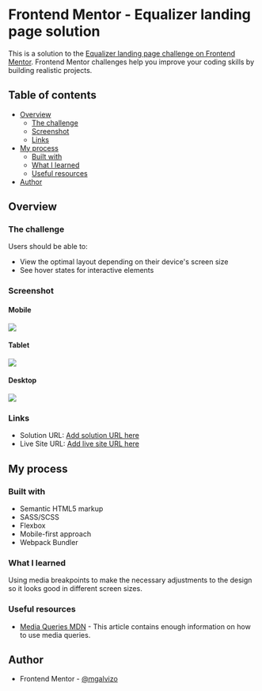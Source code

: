 # Frontend Mentor - Equalizer landing page solution

This is a solution to the [Equalizer landing page challenge on Frontend Mentor](https://www.frontendmentor.io/challenges/equalizer-landing-page-7VJ4gp3DE). Frontend Mentor challenges help you improve your coding skills by building realistic projects.

## Table of contents

-   [Overview](#overview)
    -   [The challenge](#the-challenge)
    -   [Screenshot](#screenshot)
    -   [Links](#links)
-   [My process](#my-process)
    -   [Built with](#built-with)
    -   [What I learned](#what-i-learned)
    -   [Useful resources](#useful-resources)
-   [Author](#author)

## Overview

### The challenge

Users should be able to:

-   View the optimal layout depending on their device's screen size
-   See hover states for interactive elements

### Screenshot

#### Mobile

![](./screenshots/mobile.png)

#### Tablet

![](./screenshots/tablet.png)

#### Desktop

![](./screenshots/desktop.png)

### Links

-   Solution URL: [Add solution URL here](https://your-solution-url.com)
-   Live Site URL: [Add live site URL here](https://your-live-site-url.com)

## My process

### Built with

-   Semantic HTML5 markup
-   SASS/SCSS
-   Flexbox
-   Mobile-first approach
-   Webpack Bundler

### What I learned

Using media breakpoints to make the necessary adjustments to the design so it looks good in different screen sizes.

### Useful resources

-   [Media Queries MDN](https://developer.mozilla.org/en-US/docs/Web/CSS/Media_Queries/Using_media_queries) - This article contains enough information on how to use media queries.

## Author

-   Frontend Mentor - [@mgalvizo](https://www.frontendmentor.io/profile/mgalvizo)
